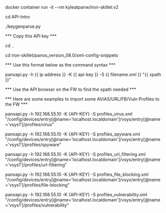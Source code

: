 docker container run -it --rm kyleatpanw/iron-skillet:v2

cd API-Intro

./keygenparse.py 

*** Copy this API key ***

cd ..

cd iron-skillet/panos_version_08.0/xml-config-snippets

*** Use this format below as the command syntax ***

panxapi.py -h {{ ip address }} -K {{ api-key }} -S {{ filename.xml }} "{{ xpath }}"

*** Use the API browser on the FW to find the xpath needed ***

*** Here are some examples to import some AV/AS/URL/FB/Vuln Profiles to the FW ***

panxapi.py -h 192.168.55.10 -K {API-KEY} -S profiles_virus.xml "/config/devices/entry[@name='localhost.localdomain']/vsys/entry[@name='vsys1']/profiles/virus"

panxapi.py -h 192.168.55.10 -K {API-KEY} -S profiles_spyware.xml "/config/devices/entry[@name='localhost.localdomain']/vsys/entry[@name='vsys1']/profiles/spyware"

panxapi.py -h 192.168.55.10 -K {API-KEY} -S profiles_url_filtering.xml "/config/devices/entry[@name='localhost.localdomain']/vsys/entry[@name='vsys1']/profiles/url-filtering"

panxapi.py -h 192.168.55.10 -K {API-KEY} -S profiles_file_blocking.xml "/config/devices/entry[@name='localhost.localdomain']/vsys/entry[@name='vsys1']/profiles/file-blocking"

panxapi.py -h 192.168.55.10 -K {API-KEY} -S profiles_vulnerability.xml "/config/devices/entry[@name='localhost.localdomain']/vsys/entry[@name='vsys1']/profiles/vulnerability"